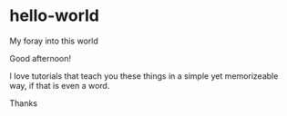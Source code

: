 # hello-world
My foray into this world

Good afternoon!

I love tutorials that teach you these things in a simple yet memorizeable way, if that is even a word.

Thanks
